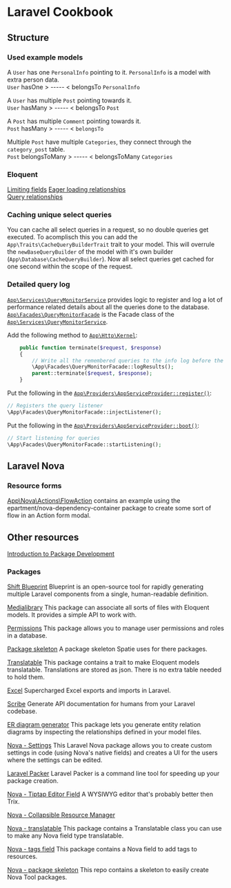 # Laravel Cookbook

## Structure

### Used example models
A ```User``` has one ```PersonalInfo``` pointing to it. ```PersonalInfo``` is a model with extra person data.   
```User``` hasOne > ----- < belongsTo ```PersonalInfo```   

A ```User``` has multiple ```Post``` pointing towards it.   
```User``` hasMany > ----- < belongsTo ```Post```   

A ```Post``` has multiple ```Comment``` pointing towards it.   
```Post``` hasMany > ----- < ```belongsTo```   

Multiple ```Post``` have multiple ```Categories```, they connect through the ```category_post``` table.    
```Post``` belongsToMany > ----- < belongsToMany ```Categories``` 

### Eloquent
[Limiting fields](https://github.com/jivanrij/laravel-cookbook/blob/main/app/Services/PostService.php#L20)
[Eager loading relationships](https://github.com/jivanrij/laravel-cookbook/blob/main/app/Services/PostService.php#L27)    
[Query relationships](https://github.com/jivanrij/laravel-cookbook/blob/main/app/Services/PostService.php#L30)


### Caching unique select queries

You can cache all select queries in a request, so no double queries get executed. To acomplisch this you can add the ```App\Traits\CacheQueryBuilderTrait``` trait to your model. This will overrule the ```newBaseQueryBuilder``` of the model with it's own builder (```App\Database\CacheQueryBuilder```).
Now all select queries get cached for one second within the scope of the request.

### Detailed query log

[```App\Services\QueryMonitorService```](https://github.com/jivanrij/laravel-cookbook/blob/main/app/Services/QueryMonitorService.php) provides logic to register and log a lot of performance related details about all the queries done to the database.    
[```App\Facades\QueryMonitorFacade```](https://github.com/jivanrij/laravel-cookbook/blob/main/app/Facades/QueryMonitorFacade.php) is the Facade class of the [```App\Services\QueryMonitorService```](https://github.com/jivanrij/laravel-cookbook/blob/main/app/Facades/QueryMonitorFacade.php). 


Add the following method to [```App\Http\Kernel```](https://github.com/jivanrij/laravel-cookbook/blob/main/app/Http/Kernel.php):
```php
    public function terminate($request, $response)
    {
        // Write all the remembered queries to the info log before the request exits.
        \App\Facades\QueryMonitorFacade::logResults();
        parent::terminate($request, $response);
    }
```


Put the following in the [```App\Providers\AppServiceProvider::register()```](https://github.com/jivanrij/laravel-cookbook/blob/main/app/Providers/AppServiceProvider.php#L17):
```php
// Registers the query listener
\App\Facades\QueryMonitorFacade::injectListener();
```

Put the following in the [```App\Providers\AppServiceProvider::boot()```](https://github.com/jivanrij/laravel-cookbook/blob/main/app/Providers/AppServiceProvider.php#L27):
```php
// Start listening for queries
\App\Facades\QueryMonitorFacade::startListening();
```

## Laravel Nova

### Resource forms
[App\Nova\Actions\FlowAction](https://github.com/jivanrij/laravel-cookbook/blob/main/app/Nova/Actions/FlowAction.php) contains an example using the epartment/nova-dependency-container package to create some sort of flow in an Action form modal.

## Other resources

[Introduction to Package Development](https://laravelpackage.com/)    

### Packages

[Shift Blueprint](https://github.com/laravel-shift/blueprint) Blueprint is an open-source tool for rapidly generating multiple Laravel components from a single, human-readable definition.

[Medialibrary](https://github.com/spatie/laravel-medialibrary) This package can associate all sorts of files with Eloquent models. It provides a simple API to work with.

[Permissions](https://github.com/spatie/laravel-permission) This package allows you to manage user permissions and roles in a database.

[Package skeleton](https://github.com/spatie/package-skeleton-laravel) A package skeleton Spatie uses for there packages.

[Translatable](https://github.com/spatie/laravel-translatable) This package contains a trait to make Eloquent models translatable. Translations are stored as json. There is no extra table needed to hold them.

[Excel](https://laravel-excel.com/) Supercharged Excel exports and imports in Laravel.

[Scribe](https://github.com/knuckleswtf/scribe) Generate API documentation for humans from your Laravel codebase.

[ER diagram generator](https://github.com/beyondcode/laravel-er-diagram-generator) This package lets you generate entity relation diagrams by inspecting the relationships defined in your model files.

[Nova - Settings](https://github.com/optimistdigital/nova-settings) This Laravel Nova package allows you to create custom settings in code (using Nova's native fields) and creates a UI for the users where the settings can be edited.

[Laravel Packer](https://github.com/bitfumes/laravel-packer) Laravel Packer is a command line tool for speeding up your package creation.

[Nova - Tiptap Editor Field](https://github.com/manogi/nova-tiptap) A WYSIWYG editor that's probably better then Trix.

[Nova - Collapsible Resource Manager](https://github.com/dcasia/collapsible-resource-manager)

[Nova - translatable](https://github.com/spatie/nova-translatable) This package contains a Translatable class you can use to make any Nova field type translatable.

[Nova - tags field](https://github.com/spatie/nova-tags-field) This package contains a Nova field to add tags to resources.

[Nova - package skeleton](https://github.com/spatie/skeleton-nova-tool) This repo contains a skeleton to easily create Nova Tool packages.
